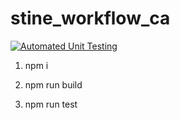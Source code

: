 # stine_workflow_ca

[![Automated Unit Testing](https://github.com/StineNygren/stine_workflow_ca/actions/workflows/unit-testing.yml/badge.svg?branch=workflow)](https://github.com/StineNygren/stine_workflow_ca/actions/workflows/unit-testing.yml)

1. npm i

2. npm run build

3. npm run test
